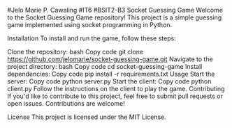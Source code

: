 #Jelo Marie P. Cawaling
#IT6
#BSIT2-B3
Socket Guessing Game
Welcome to the Socket Guessing Game repository! This project is a simple guessing game implemented using socket programming in Python.

Installation
To install and run the game, follow these steps:

Clone the repository:
bash
Copy code
git clone https://github.com/jelomarie/socket-guessing-game.git
Navigate to the project directory:
bash
Copy code
cd socket-guessing-game
Install dependencies:
Copy code
pip install -r requirements.txt
Usage
Start the server:
Copy code
python server.py
Start the client:
Copy code
python client.py
Follow the instructions on the client to play the game.
Contributing
If you'd like to contribute to this project, feel free to submit pull requests or open issues. Contributions are welcome!

License
This project is licensed under the MIT License.
